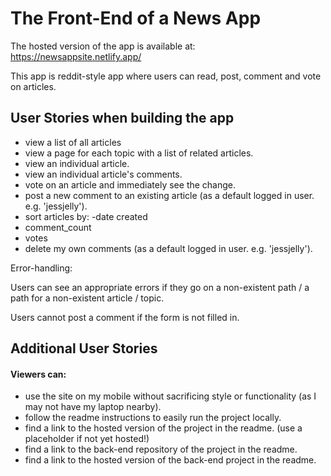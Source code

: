 # The Front-End of a News App

The hosted version of the app is available at: https://newsappsite.netlify.app/

This app is reddit-style app where users can read, post, comment and vote on articles. 


## User Stories when building the app

- view a list of all articles
- view a page for each topic with a list of related articles.
- view an individual article.
- view an individual article's comments.
- vote on an article and immediately see the change.
- post a new comment to an existing article (as a default logged in user. e.g. 'jessjelly').
- sort articles by:
-date created
- comment_count
- votes
- delete my own comments (as a default logged in user. e.g. 'jessjelly').

Error-handling:

Users can see an appropriate errors if they go on a non-existent path / a path for a non-existent article / topic.

Users cannot post a comment if the form is not filled in.

## Additional User Stories
#### Viewers can:
- use the site on my mobile without sacrificing style or functionality (as I may not have my laptop nearby).
- follow the readme instructions to easily run the project locally.
- find a link to the hosted version of the project in the readme. (use a placeholder if not yet hosted!)
- find a link to the back-end repository of the project in the readme.
- find a link to the hosted version of the back-end project in the readme.
